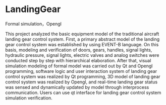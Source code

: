 # LandingGear
Formal simulation，Opengl

   This project analyzed the basic equipment model of the traditional aircraft landing gear control system. First, a primary abstract model of the landing gear control system was established by using EVENT-B language. On this basis, modeling and verification of doors, gears, handles, signal lights, hydraulic pressure, signal lights, electric valves and analog switches were conducted step by step with hierarchical elaboration.  After that, visual simulation modeling of formal model was carried out by Qt and Opengl programming, software logic and user interaction system of landing gear control system was realized by Qt programming, 3D model of landing gear control system was realized by Opengl, and real-time landing gear status was sensed and dynamically updated by model through interprocess communication.  Users can use qt interface for landing gear control system simulation verification.  

